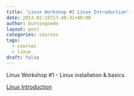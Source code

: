 ```yaml
---
title: 'Linux Workshop #1 Linux Introduction'
date: 2013-02-15T17:48:31+00:00
author: burningnode
layout: post
categories: courses
tags:
  - courses
  - linux
draft: false
---
```

Linux Workshop #1 &#8211; Linux installation & basics

[Linux Introduction](http://www.brngnd.com/images/2013/02/Linux_Workshop_1-Linux-Introduction-and-Installation_v2.pdf)

